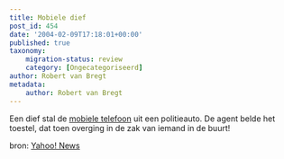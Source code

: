 ```yaml
---
title: Mobiele dief
post_id: 454
date: '2004-02-09T17:18:01+00:00'
published: true
taxonomy:
    migration-status: review
    category: [Ongecategoriseerd]
author: Robert van Bregt
metadata:
    author: Robert van Bregt
---
```

Een dief stal de [mobiele telefoon](http://story.news.yahoo.com/news?tmpl=story2&u=/nm/20040209/od_nm/odd_dutch_phone_dc) uit een politieauto. De agent belde het toestel, dat toen overging in de zak van iemand in de buurt!

bron: [Yahoo! News](http://news.yahoo.com/)